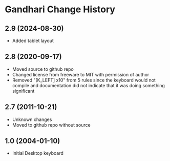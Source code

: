 Gandhari Change History
====================

2.9 (2024-08-30)
----------------
* Added tablet layout

2.8 (2020-09-17)
----------------
* Moved source to github repo
* Changed license from freeware to MIT with permission of author
* Removed "[K_LEFT] x10" from 5 rules since the keyboard would not compile and documentation did 
  not indicate that it was doing something significant

2.7 (2011-10-21)
----------------
* Unknown changes
* Moved to github repo without source

1.0 (2004-01-10)
----------------------
* Initial Desktop keyboard
